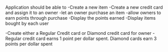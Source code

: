 Application should be able to
-Create a new item
-Create a new credit card and assign it to an owner
-let an owner purchase an item
-allow owners to earn points through purchase
-Display the points earned
-Display items bought by each user

-Create either a Regular Credit card or Diamond credit card for owner
-Regular credit card earns 1 point per dollar spent. Diamond cards earn 3 points per dollar spent